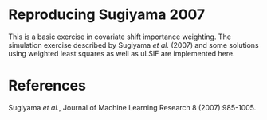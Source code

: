 # Reproducing Sugiyama 2007

This is a basic exercise in covariate shift importance weighting. The 
simulation exercise described by Sugiyama *et al.* (2007) and some solutions 
using weighted least squares as well as uLSIF are implemented here.

# References

Sugiyama *et al.*, Journal of Machine Learning Research 8 (2007) 985-1005.
